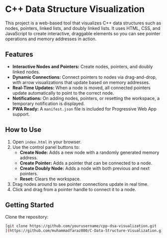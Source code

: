 # C++ Data Structure Visualization

This project is a web-based tool that visualizes C++ data structures such as nodes, pointers, linked lists, and doubly linked lists. It uses HTML, CSS, and JavaScript to create interactive, draggable elements so you can see pointer operations and memory addresses in action.

## Features

- **Interactive Nodes and Pointers:** Create nodes, pointers, and doubly linked nodes.
- **Dynamic Connections:** Connect pointers to nodes via drag-and-drop, with arrow visualizations that update based on memory addresses.
- **Real-Time Updates:** When a node is moved, all connected pointers update automatically to point to the correct node.
- **Notifications:** On adding nodes, pointers, or resetting the workspace, a temporary notification is displayed.
- **PWA Ready:** A `manifest.json` file is included for Progressive Web App support.

## How to Use

1. Open `index.html` in your browser.
2. Use the control panel buttons to:
   - **Create Node:** Adds a new node with a randomly generated memory address.
   - **Create Pointer:** Adds a pointer that can be connected to a node.
   - **Create Doubly Node:** Adds a node with both previous and next pointers.
   - **Reset:** Clears the workspace.
3. Drag nodes around to see pointer connections update in real time.
4. Click and drag from a pointer handle to connect it to a node.

## Getting Started

Clone the repository:

```bash
[git clone https://github.com/yourusername/cpp-dsa-visualization.git
](https://github.com/muhammadfaraz800/C-Data-Structure-Visualization.git)
